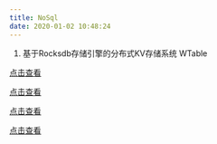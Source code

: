 ```yaml
---
title: NoSql
date: 2020-01-02 10:48:24
---
```


1. 基于Rocksdb存储引擎的分布式KV存储系统 WTable

[点击查看](https://mp.weixin.qq.com/s/MsL82OZPATvGEgKhjEKD1Q)

[点击查看](https://mp.weixin.qq.com/s/Ty0x17mwmGLH4KgvrKDBQg)

[点击查看](https://mp.weixin.qq.com/s/IOyNR_L0YojPI80xGwwTqw)

[点击查看](https://mp.weixin.qq.com/s/Pvd4h1fKxdTrkyHv0pf-cQ)


